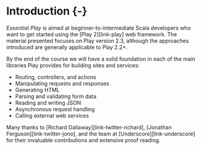 # Introduction {-}

*Essential Play* is aimed at beginner-to-intermediate Scala developers who want to get started using the [Play 2][link-play] web framework. The material presented focuses on Play version 2.3, although the approaches introduced are generally applicable to Play 2.2+.

By the end of the course we will have a solid foundation in each of the main libraries Play provides for building sites and services:

 - Routing, controllers, and actions
 - Manipulating requests and responses
 - Generating HTML
 - Parsing and validating form data
 - Reading and writing JSON
 - Asynchronous request handling
 - Calling external web services

<!--
As coursework we will build a simple chat application from the ground up. We will start with a very basic web site and end up building a complete service-oriented architecture with each concern separated out to a separate microservice.
-->

Many thanks to [Richard Dallaway][link-twitter-richard], [Jonathan Ferguson][link-twitter-jono], and the team at [Underscore][link-underscore] for their invaluable contributions and extensive proof reading.
